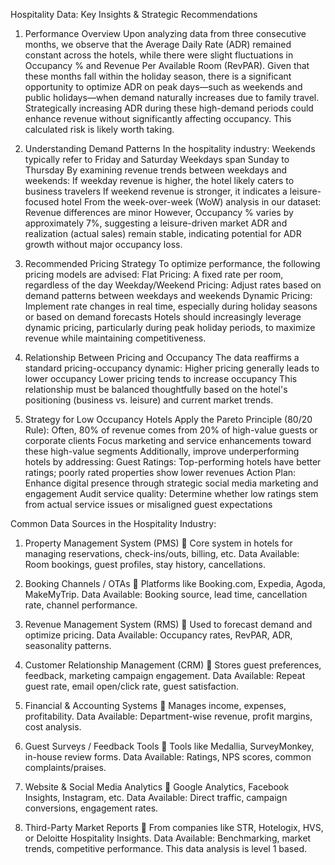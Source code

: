 Hospitality Data: Key Insights & Strategic Recommendations
1. Performance Overview
Upon analyzing data from three consecutive months, we observe that the Average Daily Rate (ADR) remained constant across the hotels, while there were slight fluctuations in Occupancy % and Revenue Per Available Room (RevPAR). Given that these months fall within the holiday season, there is a significant opportunity to optimize ADR on peak days—such as weekends and public holidays—when demand naturally increases due to family travel. Strategically increasing ADR during these high-demand periods could enhance revenue without significantly affecting occupancy. This calculated risk is likely worth taking.

2. Understanding Demand Patterns
In the hospitality industry:
Weekends typically refer to Friday and Saturday
Weekdays span Sunday to Thursday
By examining revenue trends between weekdays and weekends:
If weekday revenue is higher, the hotel likely caters to business travelers
If weekend revenue is stronger, it indicates a leisure-focused hotel
From the week-over-week (WoW) analysis in our dataset:
Revenue differences are minor
However, Occupancy % varies by approximately 7%, suggesting a leisure-driven market
ADR and realization (actual sales) remain stable, indicating potential for ADR growth without major occupancy loss.

4. Recommended Pricing Strategy
To optimize performance, the following pricing models are advised:
Flat Pricing: A fixed rate per room, regardless of the day
Weekday/Weekend Pricing: Adjust rates based on demand patterns between weekdays and weekends
Dynamic Pricing: Implement rate changes in real time, especially during holiday seasons or based on demand forecasts
Hotels should increasingly leverage dynamic pricing, particularly during peak holiday periods, to maximize revenue while maintaining competitiveness.

5. Relationship Between Pricing and Occupancy
The data reaffirms a standard pricing-occupancy dynamic:
Higher pricing generally leads to lower occupancy
Lower pricing tends to increase occupancy
This relationship must be balanced thoughtfully based on the hotel's positioning (business vs. leisure) and current market trends.

6. Strategy for Low Occupancy Hotels
Apply the Pareto Principle (80/20 Rule):
Often, 80% of revenue comes from 20% of high-value guests or corporate clients
Focus marketing and service enhancements toward these high-value segments
Additionally, improve underperforming hotels by addressing:
Guest Ratings: Top-performing hotels have better ratings; poorly rated properties show lower revenues
Action Plan:
Enhance digital presence through strategic social media marketing and engagement
Audit service quality: Determine whether low ratings stem from actual service issues or misaligned guest expectations

Common Data Sources in the Hospitality Industry:
1. Property Management System (PMS)
📌 Core system in hotels for managing reservations, check-ins/outs, billing, etc.
Data Available: Room bookings, guest profiles, stay history, cancellations.

3. Booking Channels / OTAs
📌 Platforms like Booking.com, Expedia, Agoda, MakeMyTrip.
Data Available: Booking source, lead time, cancellation rate, channel performance.

4. Revenue Management System (RMS)
📌 Used to forecast demand and optimize pricing.
Data Available: Occupancy rates, RevPAR, ADR, seasonality patterns.

5. Customer Relationship Management (CRM)
📌 Stores guest preferences, feedback, marketing campaign engagement.
Data Available: Repeat guest rate, email open/click rate, guest satisfaction.

6. Financial & Accounting Systems
📌 Manages income, expenses, profitability.
Data Available: Department-wise revenue, profit margins, cost analysis.

7. Guest Surveys / Feedback Tools
📌 Tools like Medallia, SurveyMonkey, in-house review forms.
Data Available: Ratings, NPS scores, common complaints/praises.

8. Website & Social Media Analytics
📌 Google Analytics, Facebook Insights, Instagram, etc.
Data Available: Direct traffic, campaign conversions, engagement rates.

9. Third-Party Market Reports
📌 From companies like STR, Hotelogix, HVS, or Deloitte Hospitality Insights.
Data Available: Benchmarking, market trends, competitive performance.
This data analysis is level 1 based.
